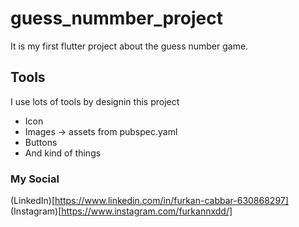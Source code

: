 # guess_nummber_project

It is my first flutter project about the guess number game.

## Tools

I use lots of tools by designin this project

- Icon
- Images -> assets from pubspec.yaml
- Buttons
- And kind of things

### My Social

(LinkedIn)[https://www.linkedin.com/in/furkan-cabbar-630868297]
(Instagram)[https://www.instagram.com/furkannxdd/]
